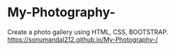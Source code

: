 # My-Photography-
Create a photo gallery using HTML, CSS, BOOTSTRAP.
https://sonumandal212.github.io/My-Photography-/
